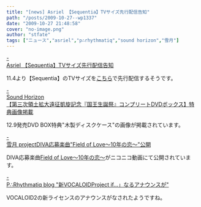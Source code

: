 ```yaml
---
title: "[news] Asriel 【Sequentia】TVサイズ先行配信告知"
path: "/posts/2009-10-27--wp1337"
date: "2009-10-27 21:48:58"
cover: "no-image.png"
author: "stfate"
tags: ["ニュース","asriel","p∴rhythmatiq","sound horizon","雪月"]
---
```


<style type="text/css">
<!--
p {white-space: pre-wrap};
-->
</style>

<a class="topics" href="http://5pb.jp/records/" target="_blank">- Asriel 【Sequentia】TVサイズ先行配信告知</a>
<div class="news">11.4より【Sequentia】のTVサイズを<a href="http://listen.jp/newtype/">こちら</a>で先行配信するそうです。</div>

<a class="topics" href="http://www.soundhorizon.com/information/index.html" target="_blank">- Sound Horizon 【第三次領土拡大遠征凱旋記念『国王生誕祭』コンプリートDVDボックス】特典画像掲載</a>
<div class="news">12.9発売DVD BOX特典"木製ディスクケース"の画像が掲載されています。</div>

<a class="topics" href="http://aonokioku.sakura.ne.jp/setsugetsu/" target="_blank">- 雪月 projectDIVA応募楽曲"Field of Love～10年の恋～"公開</a>
<div class="news">DIVA応募楽曲<a href="http://www.nicovideo.jp/watch/sm8626196">Field of Love～10年の恋～</a>がニコニコ動画にて公開されています。</div>

<a class="topics" href="http://prq.blog44.fc2.com/" target="_blank">- P∴Rhythmatiq blog "新VOCALOIDProject if...」なるアナウンスが"</a>
<div class="news">VOCALOID2の新ライセンスのアナウンスがなされたようですね。</div>